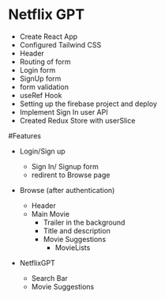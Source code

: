 # Netflix GPT

- Create React App
- Configured Tailwind CSS
- Header
- Routing of form
- Login form
- SignUp form
- form validation
- useRef Hook
- Setting up the firebase project and deploy
- Implement Sign In user API
- Created Redux Store with userSlice

#Features

- Login/Sign up
  - Sign In/ Signup form
  - redirent to Browse page
- Browse (after authentication)

  - Header
  - Main Movie
    - Trailer in the background
    - Title and description
    - Movie Suggestions
      - MovieLists

- NetflixGPT
  - Search Bar
  - Movie Suggestions
